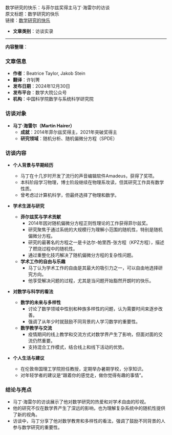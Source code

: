 数学研究的快乐：与菲尔兹奖得主马丁·海雷尔的访谈  
  原文标题：数学研究的快乐  
  链接：[数学研究的快乐](https://mp.weixin.qq.com/s/QmseuVjV-eabc4NiFXeknA)  

- **文章类别**：访谈实录  

---

**内容整理**：

### 文章信息
- **作者**：Beatrice Taylor, Jakob Stein  
- **翻译**：许钊箐  
- **发布日期**：2024年12月30日  
- **发布平台**：数学大院公众号  
- **机构**：中国科学院数学与系统科学研究院  

### 访谈对象
- **马丁·海雷尔（Martin Hairer）**  
  - **成就**：2014年菲尔兹奖得主，2021年突破奖得主  
  - **研究领域**：随机分析、随机偏微分方程（SPDE）  

### 访谈内容
- **个人背景与早期经历**  
  - 马丁在十几岁时开发了流行的声音编辑软件Amadeus，获得了奖项。  
  - 本科阶段学习物理，博士阶段继续在物理系攻读，但其研究工作具有数学性质。  
  - 曾考虑过计算机科学，但最终选择了物理和数学。  

- **学术生涯与研究**  
  - **菲尔兹奖与学术贡献**  
    - 2014年因对随机偏微分方程正则性理论的工作获得菲尔兹奖。  
    - 研究聚焦于通过系统的大规模行为理解小范围的随机性，特别是随机偏微分方程。  
    - 研究的最著名的方程之一是卡达尔-帕里西-张方程（KPZ方程），描述了燃烧过程中的随机性。  
    - 通过重整化技巧解决了随机偏微分方程的复杂性问题。  
  - **学术工作的自由与乐趣**  
    - 马丁认为学术工作的自由是其最大的吸引力之一，可以自由地选择研究方向。  
    - 他享受解决问题的过程，尤其是当问题开始豁然开朗时的快乐。  

- **对数学与科学的看法**  
  - **数学的未来与多样性**  
    - 讨论了数学领域中性别和种族多样性的问题，认为需要时间来逐步改善。  
    - 强调了从年少时就鼓励不同背景的人学习数学的重要性。  
  - **数学教学与交流**  
    - 疫情期间的线上教学和交流方式对数学界产生了影响，但面对面的交流仍然重要。  
    - 支持混合工作模式，结合线上和线下活动的优势。  

- **个人生活与建议**  
  - 在伦敦帝国理工学院担任教授，定期举办暑期学校，分享知识。  
  - 对年轻学者的建议是“跟着你的感觉走，做你觉得有趣的事情”。  

### 结论与亮点
- 马丁·海雷尔的访谈展示了他对数学研究的热爱和对学术自由的珍视。  
- 他的研究不仅在数学界产生了深远的影响，也为理解复杂系统中的随机性提供了新的视角。  
- 访谈中，马丁分享了他对数学教育和多样性的看法，强调了鼓励不同背景的人参与数学研究的重要性。